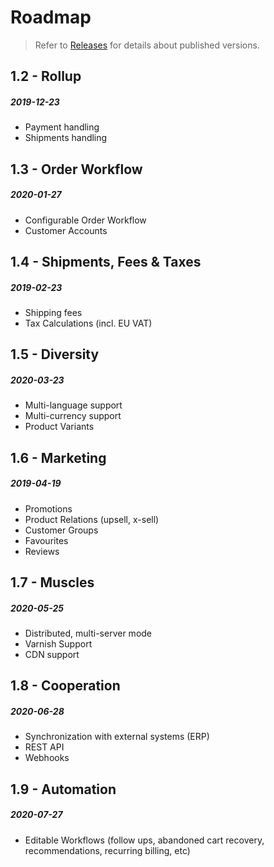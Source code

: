 # Roadmap

> Refer to [Releases](releases.md) for details about published versions.

## 1.2 - Rollup
##### 2019-12-23

- Payment handling
- Shipments handling

## 1.3 - Order Workflow
##### 2020-01-27

- Configurable Order Workflow
- Customer Accounts

## 1.4 - Shipments, Fees & Taxes
##### 2019-02-23

- Shipping fees
- Tax Calculations (incl. EU VAT)

## 1.5 - Diversity
##### 2020-03-23

- Multi-language support
- Multi-currency support
- Product Variants

## 1.6 - Marketing
##### 2019-04-19

- Promotions
- Product Relations (upsell, x-sell)
- Customer Groups
- Favourites
- Reviews

## 1.7 - Muscles
##### 2020-05-25

- Distributed, multi-server mode
- Varnish Support
- CDN support

## 1.8 - Cooperation
##### 2020-06-28

- Synchronization with external systems (ERP)
- REST API
- Webhooks

## 1.9 - Automation
##### 2020-07-27

- Editable Workflows (follow ups, abandoned cart recovery,
  recommendations, recurring billing, etc)
